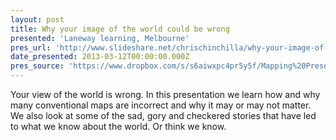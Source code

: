 ```yaml
---
layout: post
title: Why your image of the world could be wrong
presented: 'Laneway learning, Melbourne'
pres_url: 'http://www.slideshare.net/chrischinchilla/why-your-image-of-the-world-could-be-wrong'
date_presented: 2013-03-12T00:00:00.000Z
pres_source: 'https://www.dropbox.com/s/s6aiwxpc4pr5y5f/Mapping%20Presentation.pptx?dl=0'
---
```


Your view of the world is wrong. In this presentation we learn how and why many conventional maps are incorrect and why it may or may not matter. We also look at some of the sad, gory and checkered stories that have led to what we know about the world. Or think we know.
